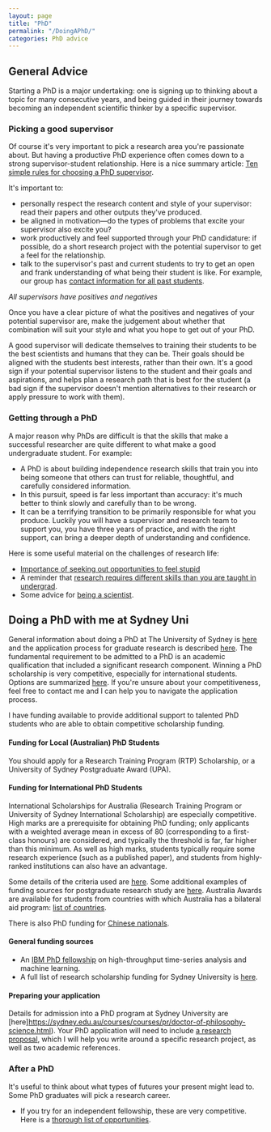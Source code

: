 ```yaml
---
layout: page
title: "PhD"
permalink: "/DoingAPhD/"
categories: PhD advice
---
```


## General Advice

Starting a PhD is a major undertaking: one is signing up to thinking about a topic for many consecutive years, and being guided in their journey towards becoming an independent scientific thinker by a specific supervisor.

### Picking a good supervisor

Of course it's very important to pick a research area you're passionate about.
But having a productive PhD experience often comes down to a strong supervisor-student relationship.
Here is a nice summary article: [Ten simple rules for choosing a PhD supervisor](https://doi.org/10.1371/journal.pcbi.1009330).

It's important to:

- personally respect the research content and style of your supervisor: read their papers and other outputs they've produced.
- be aligned in motivation—do the types of problems that excite your supervisor also excite you?
- work productively and feel supported through your PhD candidature: if possible, do a short research project with the potential supervisor to get a feel for the relationship.
- talk to the supervisor's past and current students to try to get an open and frank understanding of what being their student is like. For example, our group has [contact information for all past students](https://dynamicsandneuralsystems.github.io/team/).

_All supervisors have positives and negatives_

Once you have a clear picture of what the positives and negatives of your potential supervisor are, make the judgement about whether that combination will suit your style and what you hope to get out of your PhD.

A good supervisor will dedicate themselves to training their students to be the best scientists and humans that they can be.
Their goals should be aligned with the students best interests, rather than their own.
It's a good sign if your potential supervisor listens to the student and their goals and aspirations, and helps plan a research path that is best for the student (a bad sign if the supervisor doesn't mention alternatives to their research or apply pressure to work with them).

### Getting through a PhD

A major reason why PhDs are difficult is that the skills that make a successful researcher are quite different to what make a good undergraduate student.
For example:

- A PhD is about building independence research skills that train you into being someone that others can trust for reliable, thoughtful, and carefully considered information.
- In this pursuit, speed is far less important than accuracy: it's much better to think slowly and carefully than to be wrong.
- It can be a terrifying transition to be primarily responsible for what you produce. Luckily you will have a supervisor and research team to support you, you have three years of practice, and with the right support, can bring a deeper depth of understanding and confidence.

Here is some useful material on the challenges of research life:

- [Importance of seeking out opportunities to feel stupid](http://jcs.biologists.org/content/121/11/1771)
- A reminder that [research requires different skills than you are taught in undergrad](http://jxyzabc.blogspot.com.au/2017/09/the-genius-fallacy.html).
- Some advice for [being a scientist](https://doi.org/10.3945/an.114.007179).

## Doing a PhD with me at Sydney Uni

General information about doing a PhD at The University of Sydney is [here](https://sydney.edu.au/courses/courses/pr/doctor-of-philosophy-science.html) and the application process for graduate research is described [here](https://sydney.edu.au/study/admissions/apply/how-to-apply.html#uniqueId_nPUe33Za_5_button).
The fundamental requirement to be admitted to a PhD is an academic qualification that included a significant research component.
Winning a PhD scholarship is very competitive, especially for international students.
Options are summarized [here](http://sydney.edu.au/scholarships/research/research-training-program.shtml).
If you're unsure about your competitiveness, feel free to contact me and I can help you to navigate the application process.

I have funding available to provide additional support to talented PhD students who are able to obtain competitive scholarship funding.

#### Funding for Local (Australian) PhD Students

You should apply for a Research Training Program (RTP) Scholarship, or a University of Sydney Postgraduate Award (UPA).

#### Funding for International PhD Students

International Scholarships for Australia (Research Training Program or University of Sydney International Scholarship) are especially competitive.
High marks are a prerequisite for obtaining PhD funding; only applicants with a weighted average mean in excess of 80 (corresponding to a first-class honours) are considered, and typically the threshold is far, far higher than this minimum.
As well as high marks, students typically require some research experience (such as a published paper), and students from highly-ranked institutions can also have an advantage.

Some details of the criteria used are [here](http://sydney.edu.au/scholarships/docsschols/Higher_Degree_by_Research_Scholarship_Selection_Process.pdf).
Some additional examples of funding sources for postgraduate research study are [here](http://sydney.edu.au/scholarships/postgraduate/international-postgraduate-scholarships.shtml).
Australia Awards are available for students from countries with which Australia has a bilateral aid program: [list of countries](https://dfat.gov.au/people-to-people/australia-awards/Pages/participating-countries.aspx).
<!-- The [Endeavour Scholarship](https://internationaleducation.gov.au/scholarships/scholarships-and-fellowships/Pages/default.aspx) is another one to look into. -->
There is also PhD funding for [Chinese nationals](https://sydney.edu.au/scholarships/e/china-scholarship-council-research-programs-scholarship.html).

#### General funding sources

- An [IBM PhD fellowship](http://www.research.ibm.com/university/awards/phdfellowship.shtml) on high-throughput time-series analysis and machine learning.
- A full list of research scholarship funding for Sydney University is [here](http://sydney.edu.au/scholarships/research/faculty/science.shtml).

#### Preparing your application

Details for admission into a PhD program at Sydney University are [here]https://sydney.edu.au/courses/courses/pr/doctor-of-philosophy-science.html).
Your PhD application will need to include [a research proposal](https://sydney.edu.au/campus-life/student-news/2017/05/30/how-to-write-a-research-proposal-for-a-strong-phd-application.html), which I will help you write around a specific research project, as well as two academic references.

### After a PhD

It's useful to think about what types of futures your present might lead to.
Some PhD graduates will pick a research career.

- If you try for an independent fellowship, these are very competitive.
Here is a [thorough list of opportunities](https://research.jhu.edu/rdt/funding-opportunities/postdoctoral/).
